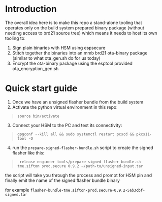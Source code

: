 # Introduction

The overall idea here is to make this repo a stand-alone tooling that operates
only on the build system prepared binary package (without needing access to brd21 source tree)
which means it needs to host its own tooling to:

1. Sign plain binaries with HSM using espsecure
2. Stitch together the binaries into an mmb brd21 ota-binary package (similar to what ota_gen.sh do for us today)
3. Encrypt the ota-binary package using the esptool provided ota_encryption_gen.sh

# Quick start guide
1. Once we have an unsigned flasher bundle from the build system
2. Activate the python virtual environment in this repo:

>```source bin/activate```

3. Connect your HSM to the PC and test its connectivity:

>```gpgconf --kill all && sudo systemctl restart pcscd && pkcs11-tool -O```

4. run the `prepare-signed-flasher-bundle.sh` script to create the signed flasher
like this:

>``` release-engineer-tools/prepare-signed-flasher-bundle.sh tme.sifton prod.secure 0.9.2 ~/path-to/unsigned-input.tar```

the script will take you through the process and prompt for HSM pin and finally
emit the name of the signed flasher bundle binary

for example `flasher-bundle-tme.sifton-prod.secure-0.9.2-5ab3cbf-signed.tar`